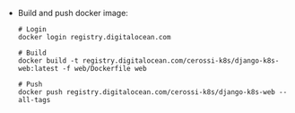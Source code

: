 - Build and push docker image:
    ```shel
    # Login
    docker login registry.digitalocean.com

    # Build
    docker build -t registry.digitalocean.com/cerossi-k8s/django-k8s-web:latest -f web/Dockerfile web

    # Push
    docker push registry.digitalocean.com/cerossi-k8s/django-k8s-web --all-tags
    ```